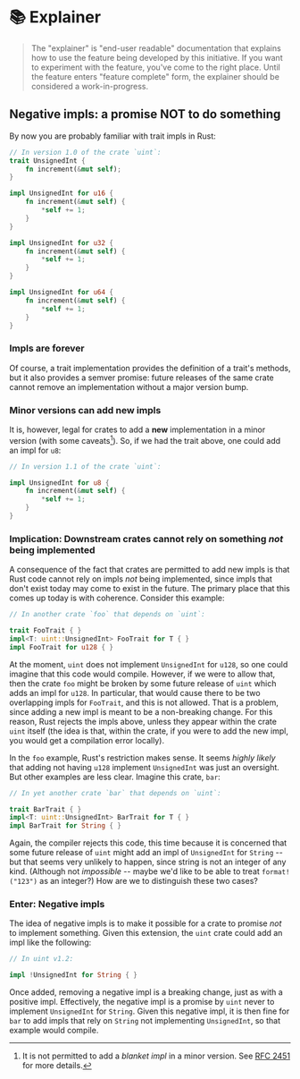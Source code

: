 # 📚 Explainer

> The "explainer" is "end-user readable" documentation that explains how to use the feature being developed by this initiative.
> If you want to experiment with the feature, you've come to the right place.
> Until the feature enters "feature complete" form, the explainer should be considered a work-in-progress.

## Negative impls: a promise NOT to do something

By now you are probably familiar with trait impls in Rust:

```rust
// In version 1.0 of the crate `uint`:
trait UnsignedInt {
    fn increment(&mut self);
}

impl UnsignedInt for u16 { 
    fn increment(&mut self) {
        *self += 1;
    }
}

impl UnsignedInt for u32 { 
    fn increment(&mut self) {
        *self += 1;
    }
}

impl UnsignedInt for u64 { 
    fn increment(&mut self) {
        *self += 1;
    }
}
```

### Impls are forever

Of course, a trait implementation provides the definition of a trait's methods, but it also provides a semver promise: future releases of the same crate cannot remove an implementation without a major version bump.

### Minor versions can add new impls

It is, however, legal for crates to add a **new** implementation in a minor version (with some caveats[^blanket]). So, if we had the trait above, one could add an impl for `u8`:

```rust
// In version 1.1 of the crate `uint`:

impl UnsignedInt for u8 {
    fn increment(&mut self) {
        *self += 1;
    }
}
```

[^blanket]: It is not permitted to add a *blanket impl* in a minor version. See [RFC 2451](https://rust-lang.github.io/rfcs/2451-re-rebalancing-coherence.html) for more details.

### Implication: Downstream crates cannot rely on something *not* being implemented

A consequence of the fact that crates are permitted to add new impls is that Rust code cannot rely on impls *not* being implemented, since impls that don't exist today may come to exist in the future. The primary place that this comes up today is with coherence. Consider this example:

```rust
// In another crate `foo` that depends on `uint`:

trait FooTrait { }
impl<T: uint::UnsignedInt> FooTrait for T { }
impl FooTrait for u128 { }
```

At the moment, `uint` does not implement `UnsignedInt` for `u128`, so one could imagine that this code would compile. However, if we were to allow that, then the crate `foo` might be broken by some future release of `uint` which adds an impl for `u128`. In particular, that would cause there to be two overlapping impls for `FooTrait`, and this is not allowed. That is a problem, since adding a new impl is meant to be a non-breaking change. For this reason, Rust rejects the impls above, unless they appear within the crate `uint` itself (the idea is that, within the crate, if you were to add the new impl, you would get a compilation error locally).

In the `foo` example, Rust's restriction makes sense. It seems *highly likely* that adding not having `u128` implement `UnsignedInt` was just an oversight. But other examples are less clear. Imagine this crate, `bar`:

```rust
// In yet another crate `bar` that depends on `uint`:

trait BarTrait { }
impl<T: uint::UnsignedInt> BarTrait for T { }
impl BarTrait for String { }
```

Again, the compiler rejects this code, this time because it is concerned that some future release of `uint` might add an impl of `UnsignedInt` for `String` -- but that seems very unlikely to happen, since string is not an integer of any kind. (Although not *impossible* -- maybe we'd like to be able to treat `format!("123")` as an integer?) How are we to distinguish these two cases?

### Enter: Negative impls

The idea of negative impls is to make it possible for a crate to promise *not* to implement something. Given this extension, the `uint` crate could add an impl like the following:

```rust
// In uint v1.2:

impl !UnsignedInt for String { }
```

Once added, removing a negative impl is a breaking change, just as with a positive impl. Effectively, the negative impl is a promise by `uint` never to implement `UnsignedInt` for `String`. Given this negative impl, it is then fine for `bar` to add impls that rely on `String` not implementing `UnsignedInt`, so that example would compile.



